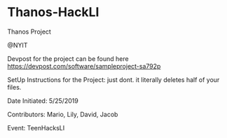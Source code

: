 # Thanos-HackLI

 Thanos Project

@NYIT

Devpost for the project can be found here
https://devpost.com/software/sampleproject-sa792p

SetUp Instructions for the Project:
just dont. it literally deletes half of your files.

Date Initiated: 5/25/2019

Contributors: Mario, Lily, David, Jacob

Event: TeenHacksLI
